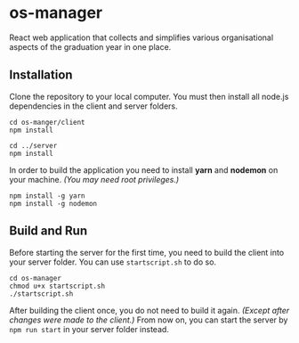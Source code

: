# os-manager
React web application that collects and simplifies various organisational aspects of the graduation year in one place.
## Installation
Clone the repository to your local computer. You must then install all node.js dependencies in the client and server folders.
```
cd os-manger/client
npm install

cd ../server
npm install
```
In order to build the application you need to install **yarn** and **nodemon** on your machine. *(You may need root privileges.)*
```
npm install -g yarn
npm install -g nodemon
```
## Build and Run
Before starting the server for the first time, you need to build the client into your server folder. You can use `startscript.sh` to do so.
```
cd os-manager
chmod u+x startscript.sh
./startscript.sh
```
After building the client once, you do not need to build it again. *(Except after changes were made to the client.)* From now on, you can start the server by `npm run start` in your server folder instead. 